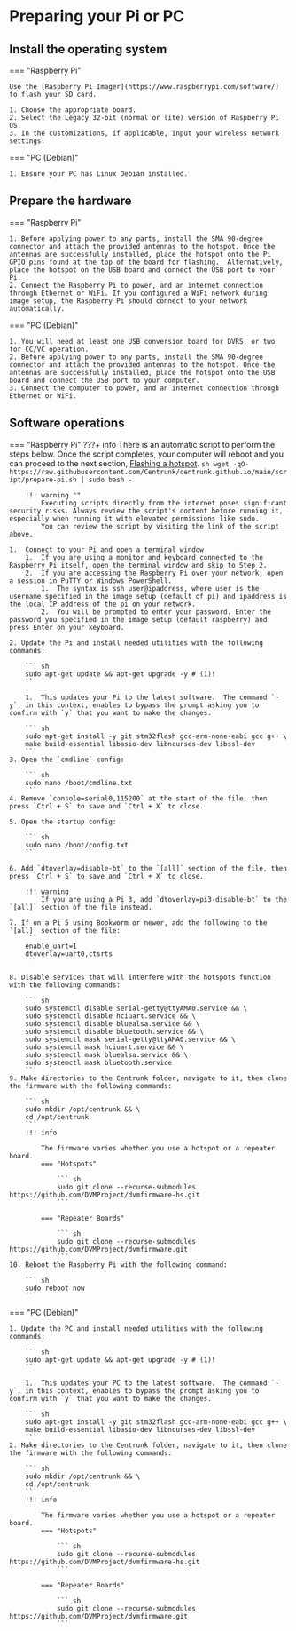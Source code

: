 # Preparing your Pi or PC

## Install the operating system

=== "Raspberry Pi"

    Use the [Raspberry Pi Imager](https://www.raspberrypi.com/software/) to flash your SD card.

    1. Choose the appropriate board.
    2. Select the Legacy 32-bit (normal or lite) version of Raspberry Pi OS.
    3. In the customizations, if applicable, input your wireless network settings.

=== "PC (Debian)"

    1. Ensure your PC has Linux Debian installed.

## Prepare the hardware

=== "Raspberry Pi"

    1. Before applying power to any parts, install the SMA 90-degree connector and attach the provided antennas to the hotspot. Once the antennas are successfully installed, place the hotspot onto the Pi GPIO pins found at the top of the board for flashing.  Alternatively, place the hotspot on the USB board and connect the USB port to your Pi.
    2. Connect the Raspberry Pi to power, and an internet connection through Ethernet or WiFi. If you configured a WiFi network during image setup, the Raspberry Pi should connect to your network automatically.

=== "PC (Debian)"

    1. You will need at least one USB conversion board for DVRS, or two for CC/VC operation.
    2. Before applying power to any parts, install the SMA 90-degree connector and attach the provided antennas to the hotspot. Once the antennas are successfully installed, place the hotspot onto the USB board and connect the USB port to your computer.
    3. Connect the computer to power, and an internet connection through Ethernet or WiFi.

## Software operations

=== "Raspberry Pi"
    ???+ info
        There is an automatic script to perform the steps below.  Once the script completes, your computer will reboot and you can proceed to the next section, [Flashing a hotspot](flashing-hotspot.md).
        ``` sh
        wget -qO- https://raw.githubusercontent.com/Centrunk/centrunk.github.io/main/script/prepare-pi.sh | sudo bash -
        ```

        !!! warning ""
            Executing scripts directly from the internet poses significant security risks. Always review the script's content before running it, especially when running it with elevated permissions like sudo.
            You can review the script by visiting the link of the script above.

    1.	Connect to your Pi and open a terminal window
        1.	If you are using a monitor and keyboard connected to the Raspberry Pi itself, open the terminal window and skip to Step 2.
        2.	If you are accessing the Raspberry Pi over your network, open a session in PuTTY or Windows PowerShell.
            1.	The syntax is ssh user@ipaddress, where user is the username specified in the image setup (default of pi) and ipaddress is the local IP address of the pi on your network.
            2.	You will be prompted to enter your password. Enter the password you specified in the image setup (default raspberry) and press Enter on your keyboard.

    2. Update the Pi and install needed utilities with the following commands:

        ``` sh
        sudo apt-get update && apt-get upgrade -y # (1)!
        ```

        1.  This updates your Pi to the latest software.  The command `-y`, in this context, enables to bypass the prompt asking you to confirm with `y` that you want to make the changes.

        ``` sh
        sudo apt-get install -y git stm32flash gcc-arm-none-eabi gcc g++ \
        make build-essential libasio-dev libncurses-dev libssl-dev
        ```
    3. Open the `cmdline` config:

        ``` sh
        sudo nano /boot/cmdline.txt
        ```
    4. Remove `console=serial0,115200` at the start of the file, then press `Ctrl + S` to save and `Ctrl + X` to close.

    5. Open the startup config:

        ``` sh
        sudo nano /boot/config.txt
        ```

    6. Add `dtoverlay=disable-bt` to the `[all]` section of the file, then press `Ctrl + S` to save and `Ctrl + X` to close.

        !!! warning
            If you are using a Pi 3, add `dtoverlay=pi3-disable-bt` to the `[all]` section of the file instead.
    
    7. If on a Pi 5 using Bookworm or newer, add the following to the `[all]` section of the file:
        ```
        enable_uart=1
        dtoverlay=uart0,ctsrts
        ```

    8. Disable services that will interfere with the hotspots function with the following commands:

        ``` sh
        sudo systemctl disable serial-getty@ttyAMA0.service && \
        sudo systemctl disable hciuart.service && \
        sudo systemctl disable bluealsa.service && \
        sudo systemctl disable bluetooth.service && \
        sudo systemctl mask serial-getty@ttyAMA0.service && \
        sudo systemctl mask hciuart.service && \
        sudo systemctl mask bluealsa.service && \
        sudo systemctl mask bluetooth.service
        ```
    9. Make directories to the Centrunk folder, navigate to it, then clone the firmware with the following commands:

        ``` sh
        sudo mkdir /opt/centrunk && \
        cd /opt/centrunk
        ```
        !!! info

            The firmware varies whether you use a hotspot or a repeater board.
            === "Hotspots"

                ``` sh
                sudo git clone --recurse-submodules https://github.com/DVMProject/dvmfirmware-hs.git
                ```

            === "Repeater Boards"

                ``` sh
                sudo git clone --recurse-submodules https://github.com/DVMProject/dvmfirmware.git
                ```
    10.	Reboot the Raspberry Pi with the following command:

        ``` sh
        sudo reboot now
        ```

=== "PC (Debian)"

    1. Update the PC and install needed utilities with the following commands:

        ``` sh
        sudo apt-get update && apt-get upgrade -y # (1)!
        ```

        1.  This updates your PC to the latest software.  The command `-y`, in this context, enables to bypass the prompt asking you to confirm with `y` that you want to make the changes.

        ``` sh
        sudo apt-get install -y git stm32flash gcc-arm-none-eabi gcc g++ \
        make build-essential libasio-dev libncurses-dev libssl-dev
        ```
    2. Make directories to the Centrunk folder, navigate to it, then clone the firmware with the following commands:

        ``` sh
        sudo mkdir /opt/centrunk && \
        cd /opt/centrunk
        ```
        !!! info

            The firmware varies whether you use a hotspot or a repeater board.
            === "Hotspots"

                ``` sh
                sudo git clone --recurse-submodules https://github.com/DVMProject/dvmfirmware-hs.git
                ```

            === "Repeater Boards"

                ``` sh
                sudo git clone --recurse-submodules https://github.com/DVMProject/dvmfirmware.git
                ```

